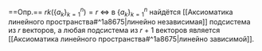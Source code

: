 ==Опр.== $rk(\{a_k\}_{k=1}^n) = r$ ⇔ в $\{a_k\}_{k=1}^n$ найдётся [[Аксиоматика линейного пространства#^1a8675|линейно независимая]] подсистема из 𝑟 векторов, а любая подсистема из 𝑟 + 1 векторов является [[Аксиоматика линейного пространства#^1a8675|линейно зависимой]].